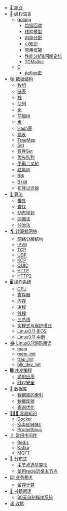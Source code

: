 - [🔆 简介](README.md)
- [🧐 编程语言]()
    - [golang]()
        - [垃圾回收](编程语言/golang垃圾回收.md)
        - [线程模型](编程语言/golang线程模型.md)
        - [内存分配](编程语言/golang内存分配.md)
        - [小知识](编程语言/golang小知识.md)
        - [常用框架]()
        - [性能分析&问题定位]()
        - [TCMalloc](编程语言/TCMalloc.md)
    - [C]()
        - [define宏](编程语言/C/define宏.md)
- [😿 数据结构]()
    - [数组](数据结构/数组.md)
    - [链表](数据结构/链表.md)
    - [栈](数据结构/栈.md)
    - [队列](数据结构/队列.md)
    - [树]()
    - [前缀树](数据结构/前缀树.md)
    - [堆]()
    - [Hash表](数据结构/Hash表.md)
    - [跳表](数据结构/跳表.md)
    - [TreeMap]()
    - [Set]()
    - [有序Set]()
    - [优先队列]()
    - [平衡二叉树]()
    - [红黑树](数据结构/红黑树.md)
    - [B树](数据结构/B树.md)
    - [B+树](数据结构/B+树.md)
    - [布隆过滤器]()
- [🧮 算法]()
    - [排序](算法/排序.md)
    - [查找]()
    - [动态规划]()
    - [回溯法]()
    - [分治法]()
- [🌎 计算机网络]()
    - [网络分层结构]()
    - [IPV6]()
    - [TCP](计算机网络/TCP.md)
    - [UDP](计算机网络/UDP.md)
    - [KCP](计算机网络/KCP.md)
    - [QUIC](计算机网络/QUIC.md)
    - [HTTP](计算机网络/HTTP.md)
    - [HTTP2](计算机网络/Http2.md)
- [🖥️ 操作系统]()
    - [CPU]()
    - [寄存器](操作系统/寄存器.md)
    - [内存](操作系统/内存.md)
    - [进程](操作系统/进程.md)
    - [线程](操作系统/线程.md)
    - [三总线](操作系统/三总线.md)
    - [实模式与保护模式](操作系统/实模式与保护模式.md)
    - [Linux0.11 BIOS](操作系统/BIOS.md)
    - [Linux0.11 中断](操作系统/中断.md)
- [😂 Linux0.11源码阅读]()
    - [main](Linux0.11源码阅读/main.md)
    - [mem_init](Linux0.11源码阅读/mem_init.md)
    - [trap_init](Linux0.11源码阅读/trap_init.md)
    - [blk_dev_init](Linux0.11源码阅读/blk_dev_init.md)
- [🎆 并发编程]()
    - [锁的应用]()
    - [线程安全]()
- [📝 数据库]()
    - [数据库的索引](数据库/数据库的索引.md)
    - [数据库锁](数据库/数据库锁.md)
    - [查询优化]()
- [🕵🏻‍♂️ 容器知识]()
    - [Docker](容器知识/Docker.md)
    - [Kubernetes]()
    - [Prometheus]()
- [🖇️ 常用中间件]()
    - [Redis](常用中间件/Redis.md)
    - [Kafka](常用中间件/Kafka.md)
    - [MQTT]()
- [🎇 分布式]()
    - [主节点选举算法]()
    - [使用redis选举主节点]()
- [⌨️ 业务相关]()
    - [留存计算](业务相关/留存计算.md)
- [📖 书籍阅读]()
    - [30天自制操作系统](书籍阅读/30天自制操作系统.md)
- [💰 收尾]()
